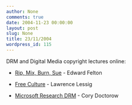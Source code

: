 ```yaml
---
author: None
comments: true
date: 2004-11-23 00:00:00
layout: post
slug: None
title: 23/11/2004
wordpress_id: 115
---
```


DRM and Digital Media copyright lectures online:






  * [Rip, Mix, Burn, Sue](http://www.cs.princeton.edu/~felten/rip/) - Edward Felton


  * [Free Culture](http://randomfoo.net/oscon/2002/lessig/) - Lawrence Lessig


  * [Microsoft Research DRM](http://craphound.com/msftdrm.txt) - Cory Doctorow


